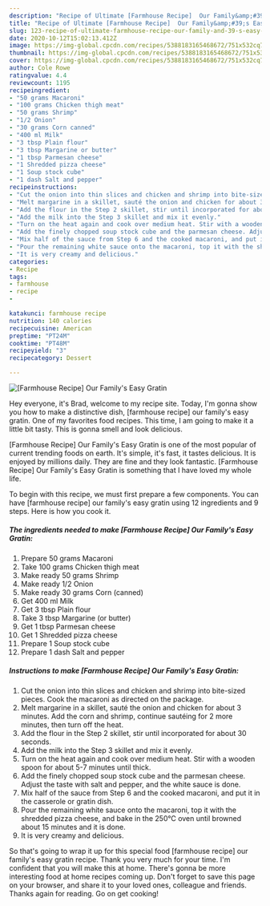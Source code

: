 ```yaml
---
description: "Recipe of Ultimate [Farmhouse Recipe]  Our Family&amp;#39;s Easy Gratin"
title: "Recipe of Ultimate [Farmhouse Recipe]  Our Family&amp;#39;s Easy Gratin"
slug: 123-recipe-of-ultimate-farmhouse-recipe-our-family-and-39-s-easy-gratin
date: 2020-10-12T15:02:13.412Z
image: https://img-global.cpcdn.com/recipes/5388183165468672/751x532cq70/farmhouse-recipe-our-familys-easy-gratin-recipe-main-photo.jpg
thumbnail: https://img-global.cpcdn.com/recipes/5388183165468672/751x532cq70/farmhouse-recipe-our-familys-easy-gratin-recipe-main-photo.jpg
cover: https://img-global.cpcdn.com/recipes/5388183165468672/751x532cq70/farmhouse-recipe-our-familys-easy-gratin-recipe-main-photo.jpg
author: Cole Rowe
ratingvalue: 4.4
reviewcount: 1195
recipeingredient:
- "50 grams Macaroni"
- "100 grams Chicken thigh meat"
- "50 grams Shrimp"
- "1/2 Onion"
- "30 grams Corn canned"
- "400 ml Milk"
- "3 tbsp Plain flour"
- "3 tbsp Margarine or butter"
- "1 tbsp Parmesan cheese"
- "1 Shredded pizza cheese"
- "1 Soup stock cube"
- "1 dash Salt and pepper"
recipeinstructions:
- "Cut the onion into thin slices and chicken and shrimp into bite-sized pieces. Cook the macaroni as directed on the package."
- "Melt margarine in a skillet, sauté the onion and chicken for about 3 minutes.  Add the corn and shrimp, continue sautéing for 2 more minutes, then turn off the heat."
- "Add the flour in the Step 2 skillet, stir until incorporated for about 30 seconds."
- "Add the milk into the Step 3 skillet and mix it evenly."
- "Turn on the heat again and cook over medium heat. Stir with a wooden spoon for about 5-7 minutes until thick."
- "Add the finely chopped soup stock cube and the parmesan cheese. Adjust the taste with salt and pepper, and the white sauce is done."
- "Mix half of the sauce from Step 6 and the cooked macaroni, and put it in the casserole or gratin dish."
- "Pour the remaining white sauce onto the macaroni, top it with the shredded pizza cheese, and bake in the 250℃ oven until browned about 15 minutes and it is done."
- "It is very creamy and delicious."
categories:
- Recipe
tags:
- farmhouse
- recipe
- 

katakunci: farmhouse recipe  
nutrition: 140 calories
recipecuisine: American
preptime: "PT24M"
cooktime: "PT48M"
recipeyield: "3"
recipecategory: Dessert

---
```



![[Farmhouse Recipe]  Our Family&#39;s Easy Gratin](https://img-global.cpcdn.com/recipes/5388183165468672/751x532cq70/farmhouse-recipe-our-familys-easy-gratin-recipe-main-photo.jpg)

Hey everyone, it's Brad, welcome to my recipe site. Today, I'm gonna show you how to make a distinctive dish, [farmhouse recipe]  our family&#39;s easy gratin. One of my favorites food recipes. This time, I am going to make it a little bit tasty. This is gonna smell and look delicious.



[Farmhouse Recipe]  Our Family&#39;s Easy Gratin is one of the most popular of current trending foods on earth. It's simple, it's fast, it tastes delicious. It is enjoyed by millions daily. They are fine and they look fantastic. [Farmhouse Recipe]  Our Family&#39;s Easy Gratin is something that I have loved my whole life.


To begin with this recipe, we must first prepare a few components. You can have [farmhouse recipe]  our family&#39;s easy gratin using 12 ingredients and 9 steps. Here is how you cook it.

<!--inarticleads1-->

##### The ingredients needed to make [Farmhouse Recipe]  Our Family&#39;s Easy Gratin:

1. Prepare 50 grams Macaroni
1. Take 100 grams Chicken thigh meat
1. Make ready 50 grams Shrimp
1. Make ready 1/2 Onion
1. Make ready 30 grams Corn (canned)
1. Get 400 ml Milk
1. Get 3 tbsp Plain flour
1. Take 3 tbsp Margarine (or butter)
1. Get 1 tbsp Parmesan cheese
1. Get 1 Shredded pizza cheese
1. Prepare 1 Soup stock cube
1. Prepare 1 dash Salt and pepper




<!--inarticleads2-->

##### Instructions to make [Farmhouse Recipe]  Our Family&#39;s Easy Gratin:

1. Cut the onion into thin slices and chicken and shrimp into bite-sized pieces. Cook the macaroni as directed on the package.
1. Melt margarine in a skillet, sauté the onion and chicken for about 3 minutes.  Add the corn and shrimp, continue sautéing for 2 more minutes, then turn off the heat.
1. Add the flour in the Step 2 skillet, stir until incorporated for about 30 seconds.
1. Add the milk into the Step 3 skillet and mix it evenly.
1. Turn on the heat again and cook over medium heat. Stir with a wooden spoon for about 5-7 minutes until thick.
1. Add the finely chopped soup stock cube and the parmesan cheese. Adjust the taste with salt and pepper, and the white sauce is done.
1. Mix half of the sauce from Step 6 and the cooked macaroni, and put it in the casserole or gratin dish.
1. Pour the remaining white sauce onto the macaroni, top it with the shredded pizza cheese, and bake in the 250℃ oven until browned about 15 minutes and it is done.
1. It is very creamy and delicious.




So that's going to wrap it up for this special food [farmhouse recipe]  our family&#39;s easy gratin recipe. Thank you very much for your time. I'm confident that you will make this at home. There's gonna be more interesting food at home recipes coming up. Don't forget to save this page on your browser, and share it to your loved ones, colleague and friends. Thanks again for reading. Go on get cooking!
